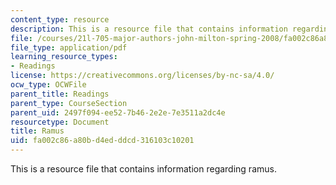 ```yaml
---
content_type: resource
description: This is a resource file that contains information regarding ramus.
file: /courses/21l-705-major-authors-john-milton-spring-2008/fa002c86a80bd4edddcd316103c10201_MIT21L_705S08_ramus.pdf
file_type: application/pdf
learning_resource_types:
- Readings
license: https://creativecommons.org/licenses/by-nc-sa/4.0/
ocw_type: OCWFile
parent_title: Readings
parent_type: CourseSection
parent_uid: 2497f094-ee52-7b46-2e2e-7e3511a2dc4e
resourcetype: Document
title: Ramus
uid: fa002c86-a80b-d4ed-ddcd-316103c10201
---
```

This is a resource file that contains information regarding ramus.